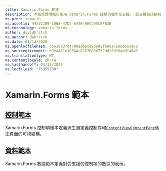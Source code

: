 ```yaml
---
title: Xamarin.Forms 範本
description: 本指南說明如何使用 Xamarin.Forms 提供的範本化支援。 此支援包括控制項樣本(定義自訂控制件和頁面的可視結構)和數據範本,這些範本定義對受支援的控制項資料的表示。
ms.prod: xamarin
ms.assetid: 4453C209-C068-47D5-A49B-0ECC95C0FB3B
ms.technology: xamarin-forms
author: davidbritch
ms.author: dabritch
ms.date: 01/13/2020
ms.openlocfilehash: d5610a37d4700edb9cd2b9d8fb90a7506b66ca68
ms.sourcegitcommit: b0ea451e18504e6267b896732dd26df64ddfa843
ms.translationtype: MT
ms.contentlocale: zh-TW
ms.lasthandoff: 04/13/2020
ms.locfileid: "75955700"
---
```

# <a name="xamarinforms-templates"></a>Xamarin.Forms 範本

## <a name="control-templates"></a>[控制範本](control-template.md)

Xamarin.Forms 控制項樣本定義派生自定義控制件和[`ContentView`](xref:Xamarin.Forms.ContentView)[`ContentPage`](xref:Xamarin.Forms.ContentPage)派生頁面的可視結構。

## <a name="data-templates"></a>[資料範本](data-templates/index.md)

Xamarin.Forms 數據範本定義對受支援的控制項的數據的表示。
